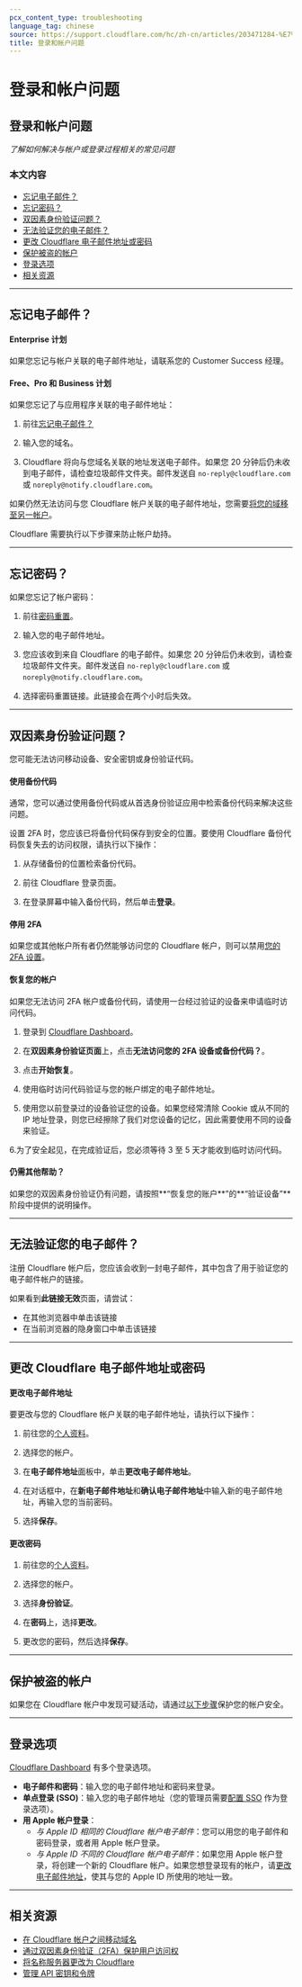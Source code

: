 ```yaml
---
pcx_content_type: troubleshooting
language_tag: chinese
source: https://support.cloudflare.com/hc/zh-cn/articles/203471284-%E7%99%BB%E5%BD%95%E5%92%8C%E5%B8%90%E6%88%B7%E9%97%AE%E9%A2%98
title: 登录和帐户问题
---
```


# 登录和帐户问题

## 登录和帐户问题

_了解如何解决与帐户或登录过程相关的常见问题_

### 本文内容

-   [忘记电子邮件？](https://support.cloudflare.com/hc/zh-cn/articles/203471284-%E7%99%BB%E5%BD%95%E5%92%8C%E5%B8%90%E6%88%B7%E9%97%AE%E9%A2%98#12345681)
-   [忘记密码？](https://support.cloudflare.com/hc/zh-cn/articles/203471284-%E7%99%BB%E5%BD%95%E5%92%8C%E5%B8%90%E6%88%B7%E9%97%AE%E9%A2%98#h_7DsK7U7GTWjirWEdSkpkAz)
-   [双因素身份验证问题？](https://support.cloudflare.com/hc/zh-cn/articles/203471284-%E7%99%BB%E5%BD%95%E5%92%8C%E5%B8%90%E6%88%B7%E9%97%AE%E9%A2%98#12345683)
-   [无法验证您的电子邮件？](https://support.cloudflare.com/hc/zh-cn/articles/203471284-%E7%99%BB%E5%BD%95%E5%92%8C%E5%B8%90%E6%88%B7%E9%97%AE%E9%A2%98#h_1l0KGygoBX9QYjNrhAcHjg)
-   [更改 Cloudflare 电子邮件地址或密码](https://support.cloudflare.com/hc/zh-cn/articles/203471284-%E7%99%BB%E5%BD%95%E5%92%8C%E5%B8%90%E6%88%B7%E9%97%AE%E9%A2%98#12345679)
-   [保护被盗的帐户](https://support.cloudflare.com/hc/zh-cn/articles/203471284-%E7%99%BB%E5%BD%95%E5%92%8C%E5%B8%90%E6%88%B7%E9%97%AE%E9%A2%98#16t62KGvSiWyCRlPXnxKg0)
-   [登录选项](https://support.cloudflare.com/hc/zh-cn/articles/203471284-%E7%99%BB%E5%BD%95%E5%92%8C%E5%B8%90%E6%88%B7%E9%97%AE%E9%A2%98#h_6GmLi4bRtURHWYEKawRX0q)
-   [相关资源](https://support.cloudflare.com/hc/zh-cn/articles/203471284-%E7%99%BB%E5%BD%95%E5%92%8C%E5%B8%90%E6%88%B7%E9%97%AE%E9%A2%98#12345682)

___

## 忘记电子邮件？

#### **Enterprise 计划**

如果您忘记与帐户关联的电子邮件地址，请联系您的 Customer Success 经理。

#### **Free、Pro 和 Business 计划**

如果您忘记了与应用程序关联的电子邮件地址：

1. 前往[](http://dash.cloudflare.com/forgot-email)[忘记电子邮件？](https://dash.cloudflare.com/forgot-email)

2. 输入您的域名。

3. Cloudflare 将向与您域名关联的地址发送电子邮件。如果您 20 分钟后仍未收到电子邮件，请检查垃圾邮件文件夹。邮件发送自 `no-reply@cloudflare.com` 或 `noreply@notify.cloudflare.com`。

如果仍然无法访问与您 Cloudflare 帐户关联的电子邮件地址，您需要[将您的域移至另一帐户](https://support.cloudflare.com/hc/articles/204615358)。

Cloudflare 需要执行以下步骤来防止帐户劫持。

___

## 忘记密码？

如果您忘记了帐户密码：

1. 前往[](http://dash.cloudflare.com/forgot-email)[密码重置](https://dash.cloudflare.com/password-reset)。

2. 输入您的电子邮件地址。

3. 您应该收到来自 Cloudflare 的电子邮件。如果您 20 分钟后仍未收到，请检查垃圾邮件文件夹。邮件发送自 `no-reply@cloudflare.com` 或 `noreply@notify.cloudflare.com`。

4. 选择密码重置链接。此链接会在两个小时后失效。

___

## 双因素身份验证问题？

您可能无法访问移动设备、安全密钥或身份验证代码。

#### **使用备份代码**

通常，您可以通过使用备份代码或从首选身份验证应用中检索备份代码来解决这些问题。

设置 2FA 时，您应该已将备份代码保存到安全的位置。要使用 Cloudflare 备份代码恢复失去的访问权限，请执行以下操作：

1. 从存储备份的位置检索备份代码。

2. 前往 Cloudflare 登录页面。

3. 在登录屏幕中输入备份代码，然后单击**登录**。

#### **停用 2FA**

如果您或其他帐户所有者仍然能够访问您的 Cloudflare 帐户，则可以禁用[您的 2FA 设置](https://dash.cloudflare.com/?to=/:account/members)。

#### **恢复您的帐户**

如果您无法访问 2FA 帐户或备份代码，请使用一台经过验证的设备来申请临时访问代码。

1. 登录到 [Cloudflare Dashboard](https://dash.cloudflare.com/login)。

2. 在**双因素身份验证页面**上，点击**无法访问您的 2FA 设备或备份代码？**。

3. 点击**开始恢复**。

4. 使用临时访问代码验证与您的帐户绑定的电子邮件地址。

5. 使用您以前登录过的设备验证您的设备。如果您经常清除 Cookie 或从不同的 IP 地址登录，则您已经擦除了我们对您设备的记忆，因此需要使用不同的设备来验证。

6.为了安全起见，在完成验证后，您必须等待 3 至 5 天才能收到临时访问代码。

#### **仍需其他帮助？**

如果您的双因素身份验证仍有问题，请按照**“恢复您的账户**”的**“验证设备”**阶段中提供的说明操作。

___

## 无法验证您的电子邮件？

注册 Cloudflare 帐户后，您应该会收到一封电子邮件，其中包含了用于验证您的电子邮件帐户的链接。

如果看到**此链接无效**页面，请尝试：

-   在其他浏览器中单击该链接
-   在当前浏览器的隐身窗口中单击该链接

___

## 更改 Cloudflare 电子邮件地址或密码

#### **更改电子邮件地址**

要更改与您的 Cloudflare 帐户关联的电子邮件地址，请执行以下操作：

1. 前往您的[个人资料](https://dash.cloudflare.com/?to=/:account/profile)。

2. 选择您的帐户。

3. 在**电子邮件地址**面板中，单击**更改电子邮件地址**。

4. 在对话框中，在**新电子邮件地址**和**确认电子邮件地址**中输入新的电子邮件地址，再输入您的当前密码。

5. 选择**保存**。

#### **更改密码**

1. 前往您的[个人资料](https://dash.cloudflare.com/?to=/:account/profile)。

2. 选择您的帐户。

3. 选择**身份验证**。

4. 在**密码**上，选择**更改**。

5. 更改您的密码，然后选择**保存**。

___

## 保护被盗的帐户

如果您在 Cloudflare 帐户中发现可疑活动，请通过[以下步骤](/fundamentals/get-started/basic-tasks/account-security/securing-a-compromised-account/)保护您的帐户安全。

___

## 登录选项

[Cloudflare Dashboard](https://dash.cloudflare.com/login) 有多个登录选项。

-   **电子邮件和密码**：输入您的电子邮件地址和密码来登录。
-   **单点登录 (SSO)**：输入您的电子邮件地址（您的管理员需要[配置 SSO](/cloudflare-one/applications/configure-apps/dash-sso-apps/) 作为登录选项）。
-   **用 Apple 帐户登录**：
    -   _与 Apple ID 相同的 Cloudflare 帐户电子邮件_：您可以用您的电子邮件和密码登录，或者用 Apple 帐户登录。
    -   _与 Apple ID 不同的 Cloudflare 帐户电子邮件_：如果您用 Apple 帐户登录，将创建一个新的 Cloudflare 帐户。如果您想登录现有的帐户，请[更改电子邮件地址](https://support.cloudflare.com/hc/zh-cn/articles/203471284-%E7%99%BB%E5%BD%95%E5%92%8C%E5%B8%90%E6%88%B7%E9%97%AE%E9%A2%98#12345679)，使其与您的 Apple ID 所使用的地址一致。

___

## 相关资源

-   [在 Cloudflare 帐户之间移动域名](https://support.cloudflare.com/hc/articles/204615358)
-   [通过双因素身份验证（2FA）保护用户访问权](https://support.cloudflare.com/hc/articles/200167906)
-   [将名称服务器更改为 Cloudflare](https://support.cloudflare.com/hc/articles/205195708)
-   [管理 API 密钥和令牌](https://support.cloudflare.com/hc/articles/200167836)
